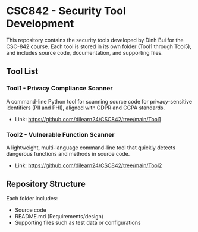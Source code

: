 # CSC842 - Security Tool Development

This repository contains the security tools developed by Dinh Bui for the CSC-842 course. Each tool is stored in its own folder (Tool1 through Tool5), and includes source code, documentation, and supporting files.

## Tool List

### Tool1 - Privacy Compliance Scanner
A command-line Python tool for scanning source code for privacy-sensitive identifiers (PII and PHI), aligned with GDPR and CCPA standards.

- Link: https://github.com/dilearn24/CSC842/tree/main/Tool1

### Tool2 - Vulnerable Function Scanner
A lightweight, multi-language command-line tool that quickly detects dangerous functions and methods in source code.

- Link: https://github.com/dilearn24/CSC842/tree/main/Tool2


## Repository Structure
Each folder includes:
- Source code
- README.md (Requirements/design)
- Supporting files such as test data or configurations

